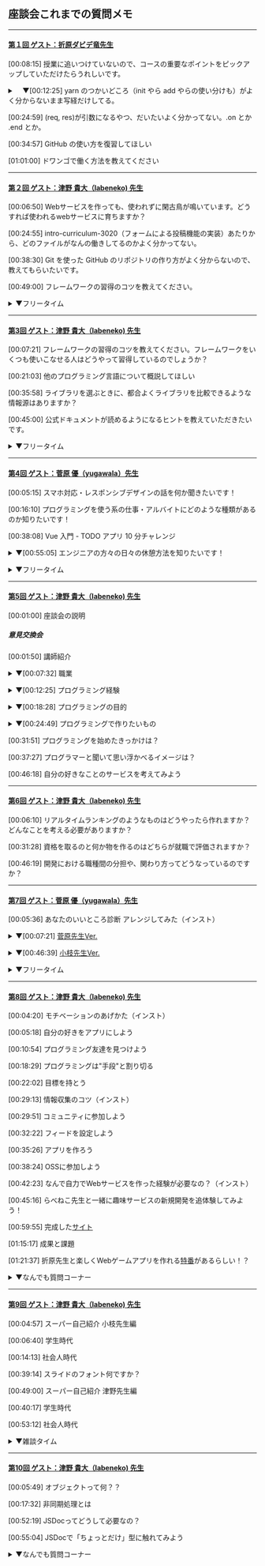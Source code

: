 ## 座談会これまでの質問メモ 

___
<!-- 第1回 -->
#### [第１回 ゲスト：折原ダビデ竜先生][1]

<p>

[00:08:15] 授業に追いつけていないので、コースの重要なポイントをピックアップしていただけたらうれしいです。
</p> 

<details><summary>　▼[00:12:25] yarn のつかいどころ（init やら add やらの使い分けも）がよく分からないまま写経だけしてる。</summary><p></p>

<p>

[00:14:57] yarn init</p>
<p>[00:16:30] yarn add</p>
<p>[00:21:03] yarn install</p>
</details><p></p>

<p>

[00:24:59] (req, res)が引数になるやつ、だいたいよく分かってない。.on とか .end とか。</p>
<p>[00:34:57] GitHub の使い方を復習してほしい</p>
<p>[01:01:00] ドワンゴで働く方法を教えてください</p>

___

<!-- 第２回 -->
#### [第２回 ゲスト：津野 貴大（labeneko) 先生][2]
  
<p>
  
[00:06:50] Webサービスを作っても、使われずに閑古鳥が鳴いています。どうすれば使われるwebサービスに育ちますか？</p>
<p>[00:24:55] intro-curriculum-3020（フォームによる投稿機能の実装）あたりから、どのファイルがなんの働きしてるのかよく分かってない。</p>
<p>[00:38:30] Git を使った GitHub のリポジトリの作り方がよく分からないので、教えてもらいたいです。</p>
<p>[00:49:00] フレームワークの習得のコツを教えてください。</p>

<details><summary>▼フリータイム</summary><p></p>
  
<p>
   
[00:56:40] 仕様設計後はまずGitHub上でレポジトリーを作るところから開始するのですか？</p>
<p>[00:57:40] phpのプログラムをlaravelのフレームワークを覚えて書き換えるのは難しいですか？</p>
<p>[00:58:54] docker学んだ方が良いですか？</p>
<p>[00:59:26] curl deスゴ技を紹介してください</p>
<p>[01:00:46] ラベネコさんの個人サイトはどこのサーバーですか？AWSは高いのですか？</p>
<p>[01:01:26] 英語力はどのくらいあると良いでしょうか？おすすめの英語勉強方があれば教えてください</p>
<p>[01:01:52] typo を減らすにはどうすれば良いのでしょうか？</p>
<p>[01:02:12] 今までどんなプログラミング言語を使われてきましたか？</p>
<p>[01:02:50] プログラマーで就職すると、実際はどういう仕事をするんですか？</p>
<p>[01:03:09] ラベネコさんにフォーラムで回答してもらって無茶苦茶助かりました。ありがとうございます！</p>
<p>[01:03:54] 冬のコンテスト、一番しょぼい提出の仕方（弱気）でも挑戦したいです。授業で習ったやつをちょっと変更、でしょうか？4章全部予習したらいけますか？</p>
<p>[01:04:30] scalaの魅力はどんなところですか？？</p>
<p>[01:05:10] laravelはrailsに似ているのですか？</p>
<p>[01:05:22] DBやGit管理に便利なツールってありますか？</p>
</details><p></p>


___

<!-- 第3回 -->
#### [第3回 ゲスト：津野 貴大（labeneko) 先生][3]

<p>
  
[00:07:21] フレームワークの習得のコツを教えてください。フレームワークをいくつも使いこなせる人はどうやって習得しているのでしょうか？</p>
<p>[00:21:03] 他のプログラミング言語について概説してほしい</p>
<p>[00:35:58] ライブラリを選ぶときに、都合よくライブラリを比較できるような情報源はありますか？</p>
<p>[00:45:00] 公式ドキュメントが読めるようになるヒントを教えていただきたいです。</p>

<details><summary>▼フリータイム</summary><p></p>
  
  <p>
      
[00:54:38] Q◯itaとZe◯n、どちらが優位ですか？笑</p>
</details><p></p>

___

<!-- 第4回 -->
#### [第4回 ゲスト：菅原 優（yugawala）先生][4]

<p>
  
[00:05:15] スマホ対応・レスポンシブデザインの話を何か聞きたいです！</p>
<p>[00:16:10] プログラミングを使う系の仕事・アルバイトにどのような種類があるのか知りたいです！</p>
<p>[00:38:08] Vue 入門 - TODO アプリ 10 分チャレンジ</p>
<details><summary>▼[00:55:05] エンジニアの方々の日々の休憩方法を知りたいです！</summary><p></p>
  
<p>
    
[00:58:48] 座り仕事だと、腰痛になりませんか？</p>
<p>[00:59:05] 冬は指先冷たくなりませんか？</p>
<p>[00:59:20] コーヒーは必需品？</p>
<p>[00:59:32] 目が痛くなりませんか？</p>
<p>[01:00:13] キーボードに飲み物こぼしたりしますか？</p>

</details><p></p>

<details><summary>▼フリータイム</summary><p></p>
  
<p>
      
[01:00:50] キーボードは何を使っていますか</p>
<p>[01:01:35] Vue.jsはどのように習得されましたか？</p>
</details><p></p>

___

<!-- 第5回 -->
#### [第5回 ゲスト：津野 貴大（labeneko) 先生][5]

[00:01:00] 座談会の説明

##### 意見交換会
<p>
  
[00:01:50] 講師紹介</p>

<details><summary>▼[00:07:32] 職業</summary><p></p>
<p>1. 社会人 47.2%<br>
2. 学生（N/S高生、N中生以外） 5.6%<br>
3. 学生（N/S高生、N中生）  25.0%<br>
4. その他 22.2%</p>
</details><p></p>

<details><summary>▼[00:12:25] プログラミング経験</summary><p></p>
<p>1. 現役エンジニア   17.1%<br>
2. 趣味レベルで経験あり 37.1%<br>
3. ない（パソコン経験はある） 42.9%<br>
4. ない（パソコン初心者） 2.9%</p>
  </details><p></p>

<details><summary>▼[00:18:28] プログラミングの目的</summary><p></p>
<p>1. プログラマーになりたい 41.9%<br>
2. プログラミングを趣味にしたい 9.7%<br>
3. 作りたいものがある 41.9%<br>
4. その他 6.5%</p>
</details><p></p>

<details><summary>▼[00:24:49] プログラミングで作りたいもの</summary><p></p>
1. Web サービス 56.3%<br>
2. スマホアプリ 28.1%<br>
3. PCゲーム 6.3%<br>
4. その他 9.4%</p>
</details><p></p>

<p>[00:31:51] プログラミングを始めたきっかけは？</p>

<p>[00:37:27] プログラマーと聞いて思い浮かべるイメージは？</p>

<p>[00:46:18] 自分の好きなことのサービスを考えてみよう</p>

___

<!-- 第6回 -->
#### [第6回 ゲスト：津野 貴大（labeneko) 先生][6]

<p>
  
  [00:06:10] リアルタイムランキングのようなものはどうやったら作れますか？どんなことを考える必要がありますか？</p>
<p>[00:31:28] 資格を取るのと何か物を作るのはどちらが就職で評価されますか？</p>
<p>[00:46:19] 開発における職種間の分担や、関わり方ってどうなっているのですか？</p>

___

<!-- 第7回 -->
#### [第7回 ゲスト：菅原 優（yugawala）先生][7]
  
<p>
  
[00:05:36] あなたのいいところ診断 アレンジしてみた（インスト）</p>
<details><summary>▼[00:07:21] <a href="https://github.com/yugawala/assessment-su">菅原先生Ver.</a></summary><p></p>
  <p>
    
  [00:11:09] 好きなレイアウトにしてみた（Figma の紹介）</p>
<p>[00:12:34] ベジェ曲線・ベクター画像・SVGファイルの紹介</p>
<p>[00:19:09] [pinterest](https://www.pinterest.jp/) の紹介</p>
<p>[00:21:16] [Web フォント](https://fonts.google.com/)の紹介</p>
<p>[00:25:03] 権利関係の注意</p>
<p>[00:29:25] Web フォントの追加の仕方</p>
<p>[00:30:26] アニメーションをつけてみた</p>
<p>[00:11:09] CSS ファイルを分けてみた</p>
<p>[00:38:14] セマンティック HTML</p>
</details><p></p>

<details><summary>▼[00:46:39] <a href="https://github.com/hakoeda/nnn_recommender">小枝先生Ver.</a></summary><p></p>
  <p>
    
  [00:46:52] プロ的ビフォーアフター</p>
<p>[00:47:20] index.html</p>
<p>[00:51:14] assessment関数を2行に（コレクション関数）</p>
<p>[00:58:20] タグは作らずにテンプレ式に（spanタグ）</p>
<p>[01:02:42] オブジェクトを使ってわかりやすく</p>
<p>[01:09:50] ボタンを削除してリアルタイムに（oninput）
<p>[01:11:13] 表示のオンオフを1行で（三項演算子）
<p>[01:15:47] document.getElementByIdは省略（変数に入った関数）</p>
<p>[00:11:09] CSS ファイルを分けてみた</p>
<p>[00:38:14] セマンティック HTML</p>
</details><p></p>

<details><summary>▼フリータイム</summary><p></p>
  
<p>
   
[01:15:47] 三項演算子の補足</p>
<p>[01:23:03] 先生のコードを第一章までを習った学習分で書き直すと、どんなふうになりますか？</p>
<p>[01:24:59] あんなに繋げてしまうとどうやってデバッグするの？</p>
<p>[01:29:41] 菅原先生と、小枝先生の今回のいいところ診断の製作時間はどれくらいかかりましたか？</p>
</details><p></p>

___

<!-- 第8回 -->
#### [第8回 ゲスト：津野 貴大（labeneko) 先生][8]
  
<p>
  
[00:04:20] モチベーションのあげかた（インスト）</p>
<p>[00:05:18] 自分の好きをアプリにしよう</p>
<p>[00:10:54] プログラミング友達を見つけよう</p>
<p>[00:18:29] プログラミングは"手段"と割り切る</p>
<p>[00:22:02] 目標を持とう</p>
<p>[00:29:13] 情報収集のコツ（インスト）</p>
<p>[00:29:51] コミュニティに参加しよう</p>
<p>[00:32:22] フィードを設定しよう</p>
<p>[00:35:26] アプリを作ろう</p>
<p>[00:38:24] OSSに参加しよう</p>
<p>[00:42:23] なんで自力でWebサービスを作った経験が必要なの？（インスト）</p>
<p>[00:45:16] らべねこ先生と一緒に趣味サービスの新規開発を追体験してみよう！</p>
<p>[00:59:55] 完成した<a href="https://labeneko.github.io/translate-relay/index.html">サイト</a></p>
<p>[01:15:17] 成果と課題</p>
<p>[01:21:37] 折原先生と楽しくWebゲームアプリを作れる<a href="https://www.nnn.ed.nico/lessons/482531625">特番</a>があるらしい！？</p>


<details><summary>▼なんでも質問コーナー</summary><p></p>
  
<p>
   
[01:25:33] アイディアはあっても技術が追い付かない</p>
<p>[01:28:16] Amazonのレコメンドエンジン　使いたいのですけど、アクセスが少ない時は簡単なロジック組んだほうが自分のサービスは良いですか？</p>
<p>[01:28:47] アプリはまずは一日で作れるような簡単なものから作り始めると良いでしょうか？</p>
<p>[01:30:08] らべねこ先生はゲームを作られたことはありますか？</p>
</details><p></p>

___

<!-- 第9回 -->
#### [第9回 ゲスト：津野 貴大（labeneko) 先生][9]
  
<p>
  
[00:04:57] スーパー自己紹介 小枝先生編</p>
<p>[00:06:40] 学生時代</p>
<p>[00:14:13] 社会人時代</p>
<p>[00:39:14] スライドのフォント何ですか？</p>
<p>[00:49:00] スーパー自己紹介 津野先生編</p>
<p>[00:40:17] 学生時代</p>
<p>[00:53:12] 社会人時代</p>

<details><summary>▼雑談タイム</summary><p></p>
  
<p>
   
[01:13:39] 小枝先生の趣味の話</p>
<p>[01:16:41] ゲームはMACでできるんですか？</p>
<p>[01:16:49] マイクラでもプログラミングされているのですか？</p>
<p>[01:18:14] どのように勉強をされるんですか？教材など、、、</p>
<p>[01:19:20] ゲーム用のパソコンスペック高そう</p>
<p>[01:19:35] 仕事を続ける上で大事にされていることは何ですか？</p>
<p>[01:21:21] プログラムの得意言語はありますか？</p>
<p>[01:21:36] エンジニアって有名大卒が多いんですか</p>
<p>[01:21:45] エンジニアってどこか所属ですか？ソロだとちゃんと仕事あるの？</p>
<p>[01:22:14] コミュニケーションを高める工夫とかしましたか？</p>
<p>[01:22:45] 環境は拘る方？</p>
<p>[01:22:45] コミュニケーションが苦手なのでチームワークは不安です</p>
<p>[01:23:59] 津野先生のターン</p>
<p>[01:24:00] 海外FX 1分で１０万溶かした</p>
<p>[01:24:25] １日仕事が8時間だと、途中で集中力が切れてしまうのですが、仕事に集中するための工夫はされていますか？</p>
<p>[01:26:24] プログラミングしていると気が付くと徹夜になったりしますか？</p>
<p>[01:28:40] コミュニケーションで相手の悪口を言わないコツとかありますか＞悪評コメントなど</p>
  
</details><p></p>

___

<!-- 第10回 -->
#### [第10回 ゲスト：津野 貴大（labeneko) 先生][10]
  
<p>
  
[00:05:49] オブジェクトって何？？</p>
<p>[00:17:32] 非同期処理とは</p>
<p>[00:52:19] JSDocってどうして必要なの？</p>
<p>[00:55:04] JSDocで「ちょっとだけ」型に触れてみよう</p>

<details><summary>▼なんでも質問コーナー</summary><p></p>
  
<p>
   
[01:21:48] 折原先生は来年からプレシデントでいなくなるんですか？</p>
<p>[01:23:15] 消費税のプログラムはJSDocなしでも実装できますか？</p>
<p>[01:23:43] user strictって厳格モードもJSDOCと同じような感じ？</p>
<p>[01:25:24] レベルアップ講座は定期的に開催されるんですか？</p>
<p>[01:26:43] オブジェクト指向について知りたいです</p>
<p>[01:27:59] 本が合わないこともあるのですね</p>
<p>[01:29:18] TypeScriptの講座ってできませんか？</p>
<p>[01:27:59] 本が合わないこともあるのですね</p>

</details><p></p>




<!-- 動画 URL -->
[1]:https://www.nnn.ed.nico/lessons/482531138
[2]:https://www.nnn.ed.nico/lessons/482531180
[3]:https://www.nnn.ed.nico/lessons/482531200
[4]:https://www.nnn.ed.nico/lessons/482531201
[5]:https://www.nnn.ed.nico/lessons/482531574
[6]:https://www.nnn.ed.nico/lessons/482531575
[7]:https://www.nnn.ed.nico/lessons/482531576
[8]:https://www.nnn.ed.nico/lessons/482531577
[9]:https://www.nnn.ed.nico/lessons/482531578
[10]:https://www.nnn.ed.nico/lessons/482531579
